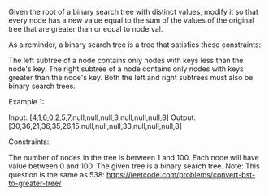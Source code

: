 Given the root of a binary search tree with distinct values, modify it so that every node has a new value equal to the sum of the values of the original tree that are greater than or equal to node.val.

As a reminder, a binary search tree is a tree that satisfies these constraints:

The left subtree of a node contains only nodes with keys less than the node's key.
The right subtree of a node contains only nodes with keys greater than the node's key.
Both the left and right subtrees must also be binary search trees.
 

Example 1:



Input: [4,1,6,0,2,5,7,null,null,null,3,null,null,null,8]
Output: [30,36,21,36,35,26,15,null,null,null,33,null,null,null,8]
 

Constraints:

The number of nodes in the tree is between 1 and 100.
Each node will have value between 0 and 100.
The given tree is a binary search tree.
Note: This question is the same as 538: https://leetcode.com/problems/convert-bst-to-greater-tree/
